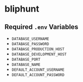 # bliphunt

## Required `.env` Variables
- `DATABASE_USERNAME`
- `DATABASE_PASSWORD`
- `DATABASE_PRODUCTION_HOST`
- `DATABASE_DEVELOPMENT_HOST`
- `DATABASE_PORT`
- `DATABASE_NAME`
- `DEFAULT_ACCOUNT_USERNAME`
- `DEFAULT_ACCOUNT_PASSWORD`
